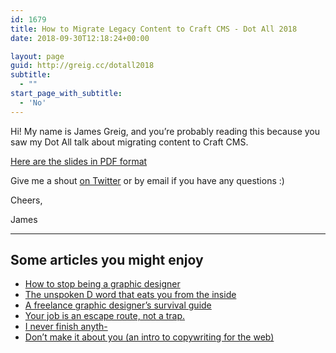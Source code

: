```yaml
---
id: 1679
title: How to Migrate Legacy Content to Craft CMS - Dot All 2018
date: 2018-09-30T12:18:24+00:00

layout: page
guid: http://greig.cc/dotall2018
subtitle:
  - ""
start_page_with_subtitle:
  - 'No'
---
```

Hi! My name is James Greig, and you’re probably reading this because you saw my Dot All talk about migrating content to Craft CMS.

[Here are the slides in PDF format](https://speakerdeck.com/jamesgreig/how-to-migrate-legacy-content-to-craft-without-losing-your-sanity)

Give me a shout [on Twitter](http://twitter.com/j_greig) or by email if you have any questions :)

Cheers,

James

<script async class="speakerdeck-embed" data-id="e8cb8301ddb4480fbd3a2d3d8e36b3a0" data-ratio="1.77777777777778" src="//speakerdeck.com/assets/embed.js"></script>

----

## Some articles you might enjoy
- [How to stop being a graphic designer](http://greig.cc/how-to-stop-being-a-graphic-designer/)
- [The unspoken D word that eats you from the inside](http://greig.cc/the-unspoken-d-word-depression/)
- [A freelance graphic designer’s survival guide](http://greig.cc/a-freelance-graphic-designers-survival-guide/)
- [Your job is an escape route, not a trap.](http://greig.cc/hate-being-a-graphic-designer/)
- [I never finish anyth-](http://greig.cc/i-never-finish-anyth/)
- [Don’t make it about you (an intro to copywriting for the web)](http://greig.cc/dont-make-it-about-you-copywriting)
